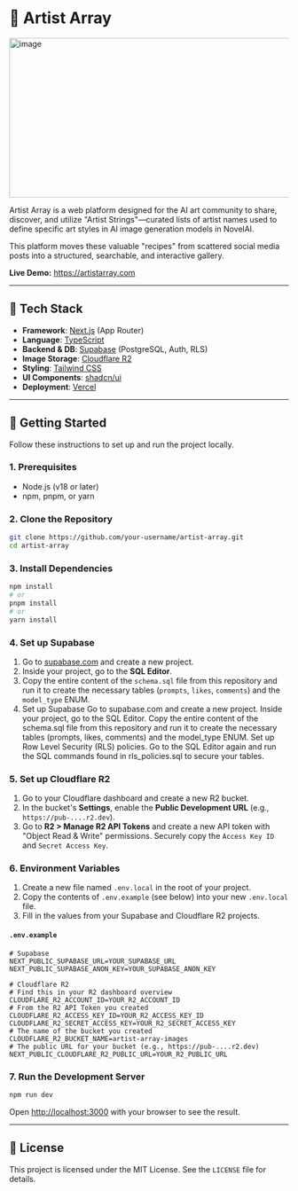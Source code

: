 # 🎨 Artist Array

<img width="828" height="288" alt="image" src="https://github.com/user-attachments/assets/06eeb60e-1bcc-41a0-9abc-8e565e8f8c42" />

Artist Array is a web platform designed for the AI art community to share, discover, and utilize "Artist Strings"—curated lists of artist names used to define specific art styles in AI image generation models in NovelAI.

This platform moves these valuable "recipes" from scattered social media posts into a structured, searchable, and interactive gallery.

**Live Demo:** https://artistarray.com

---

## 🔧 Tech Stack

- **Framework**: [Next.js](https://nextjs.org/) (App Router)
- **Language**: [TypeScript](https://www.typescriptlang.org/)
- **Backend & DB**: [Supabase](https://supabase.com/) (PostgreSQL, Auth, RLS)
- **Image Storage**: [Cloudflare R2](https://www.cloudflare.com/developer-platform/r2/)
- **Styling**: [Tailwind CSS](https://tailwindcss.com/)
- **UI Components**: [shadcn/ui](https://ui.shadcn.com/)
- **Deployment**: [Vercel](https://vercel.com/)

---

## 🚀 Getting Started

Follow these instructions to set up and run the project locally.

### 1\. Prerequisites

- Node.js (v18 or later)
- npm, pnpm, or yarn

### 2\. Clone the Repository

```bash
git clone https://github.com/your-username/artist-array.git
cd artist-array
```

### 3\. Install Dependencies

```bash
npm install
# or
pnpm install
# or
yarn install
```

### 4\. Set up Supabase

1.  Go to [supabase.com](https://supabase.com/) and create a new project.
2.  Inside your project, go to the **SQL Editor**.
3.  Copy the entire content of the `schema.sql` file from this repository and run it to create the necessary tables (`prompts`, `likes`, `comments`) and the `model_type` ENUM.
4.  Set up Supabase
    Go to supabase.com and create a new project.
    Inside your project, go to the SQL Editor.
    Copy the entire content of the schema.sql file from this repository and run it to create the necessary tables (prompts, likes, comments) and the model_type ENUM.
    Set up Row Level Security (RLS) policies. Go to the SQL Editor again and run the SQL commands found in rls_policies.sql to secure your tables.

### 5\. Set up Cloudflare R2

1.  Go to your Cloudflare dashboard and create a new R2 bucket.
2.  In the bucket's **Settings**, enable the **Public Development URL** (e.g., `https://pub-....r2.dev`).
3.  Go to **R2 \> Manage R2 API Tokens** and create a new API token with "Object Read & Write" permissions. Securely copy the `Access Key ID` and `Secret Access Key`.

### 6\. Environment Variables

1.  Create a new file named `.env.local` in the root of your project.
2.  Copy the contents of `.env.example` (see below) into your new `.env.local` file.
3.  Fill in the values from your Supabase and Cloudflare R2 projects.

#### `.env.example`

```env
# Supabase
NEXT_PUBLIC_SUPABASE_URL=YOUR_SUPABASE_URL
NEXT_PUBLIC_SUPABASE_ANON_KEY=YOUR_SUPABASE_ANON_KEY

# Cloudflare R2
# Find this in your R2 dashboard overview
CLOUDFLARE_R2_ACCOUNT_ID=YOUR_R2_ACCOUNT_ID
# From the R2 API Token you created
CLOUDFLARE_R2_ACCESS_KEY_ID=YOUR_R2_ACCESS_KEY_ID
CLOUDFLARE_R2_SECRET_ACCESS_KEY=YOUR_R2_SECRET_ACCESS_KEY
# The name of the bucket you created
CLOUDFLARE_R2_BUCKET_NAME=artist-array-images
# The public URL for your bucket (e.g., https://pub-....r2.dev)
NEXT_PUBLIC_CLOUDFLARE_R2_PUBLIC_URL=YOUR_R2_PUBLIC_URL
```

### 7\. Run the Development Server

```bash
npm run dev
```

Open [http://localhost:3000](https://www.google.com/search?q=http://localhost:3000) with your browser to see the result.

---

## 📄 License

This project is licensed under the MIT License. See the `LICENSE` file for details.

